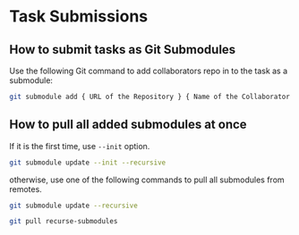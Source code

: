 # Task Submissions

## How to submit tasks as Git Submodules

Use the following Git command to add collaborators repo in to the task as a submodule:

```sh
git submodule add { URL of the Repository } { Name of the Collaborator }
```

## How to pull all added submodules at once

If it is the first time, use `--init` option.

```sh
git submodule update --init --recursive
```

otherwise, use one of the following commands to pull all submodules from remotes.

```sh
git submodule update --recursive
```

```sh
git pull recurse-submodules
```
